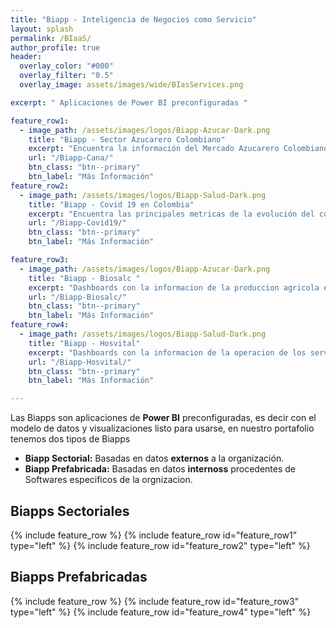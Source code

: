 ```yaml
---
title: "Biapp - Inteligencia de Negocios como Servicio"
layout: splash
permalink: /BIaaS/
author_profile: true
header:
  overlay_color: "#000"
  overlay_filter: "0.5"  
  overlay_image: assets/images/wide/BIasServices.png

excerpt: " Aplicaciones de Power BI preconfiguradas "

feature_row1:
  - image_path: /assets/images/logos/Biapp-Azucar-Dark.png
    title: "Biapp - Sector Azucarero Colombiano"
    excerpt: "Encuentra la información del Mercado Azucarero Colombiano en un solo lugar (Precios, Clima, Tasa de cambio, Aranceles, Previsiones, Noticias)"
    url: "/Biapp-Cana/"
    btn_class: "btn--primary"
    btn_label: "Más Información"
feature_row2:
  - image_path: /assets/images/logos/Biapp-Salud-Dark.png
    title: "Biapp - Covid 19 en Colombia"
    excerpt: "Encuentra las principales metricas de la evolución del covid 19 en Colombia (Confirmados, Fallecidos, Tasas de Prevalencia e Incidencia"
    url: "/Biapp-Covid19/"
    btn_class: "btn--primary"
    btn_label: "Más Información"

feature_row3:
  - image_path: /assets/images/logos/Biapp-Azucar-Dark.png
    title: "Biapp - Biosalc "
    excerpt: "Dashboards con la informacion de la produccion agricola e industrial( Produccion por area, Rendimientos, Eficiencias)"
    url: "/Biapp-Biosalc/"
    btn_class: "btn--primary"
    btn_label: "Más Información"
feature_row4:
  - image_path: /assets/images/logos/Biapp-Salud-Dark.png
    title: "Biapp - Hosvital"
    excerpt: "Dashboards con la informacion de la operacion de los servicios hospitalarios(Opurtunidad de Atencion, Estancias, Ocupacion)"
    url: "/Biapp-Hosvital/"
    btn_class: "btn--primary"
    btn_label: "Más Información"

---
```


Las Biapps son aplicaciones de **Power BI**  preconfiguradas, es decir con el modelo de datos y visualizaciones listo para usarse, en nuestro portafolio tenemos dos tipos de Biapps 

- **Biapp Sectorial:** Basadas en datos **externos** a la organización.
- **Biapp Prefabricada:** Basadas en datos **internoss** procedentes de Softwares especificos de la orgnizacion.


## Biapps Sectoriales

{% include feature_row %}
{% include feature_row id="feature_row1" type="left" %}
{% include feature_row id="feature_row2" type="left" %}

## Biapps Prefabricadas

{% include feature_row %}
{% include feature_row id="feature_row3" type="left" %}
{% include feature_row id="feature_row4" type="left" %}